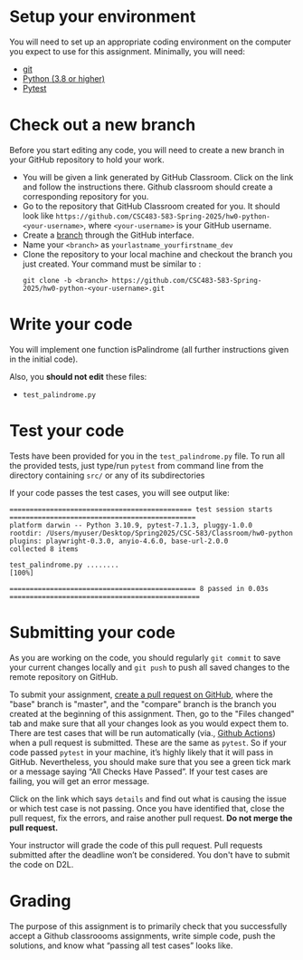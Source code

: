 # Setup your environment

You will need to set up an appropriate coding environment on the computer you expect to use for this assignment.
Minimally, you will need:

- [git](https://git-scm.com/downloads/)
- [Python (3.8 or higher)](https://www.python.org/)
- [Pytest](https://docs.pytest.org/en/stable/)

# Check out a new branch

Before you start editing any code, you will need to create a new branch in your GitHub repository to hold your work.

- You will be given a link generated by GitHub Classroom. Click on the link and follow the instructions there. Github classroom should create a corresponding repository for you.
- Go to the repository that GitHub Classroom created for you. It should look like `https://github.com/CSC483-583-Spring-2025/hw0-python-<your-username>`, where `<your-username>` is your GitHub username.
- Create a [branch](https://help.github.com/articles/creating-and-deleting-branches-within-your-repository/) through the GitHub interface.
- Name your `<branch>` as `yourlastname_yourfirstname_dev`
- Clone the repository to your local machine and checkout the branch you just created. Your command must be similar to :
  ```
  git clone -b <branch> https://github.com/CSC483-583-Spring-2025/hw0-python-<your-username>.git
  ```

# Write your code

You will implement one function isPalindrome (all further instructions given in the initial code).

Also, you **should not edit** these files:

- `test_palindrome.py`

# Test your code

Tests have been provided for you in the `test_palindrome.py` file.
To run all the provided tests, just type/run `pytest` from command line from the directory containing `src/` or any of its subdirectories

If your code passes the test cases, you will see output like:

```
============================================= test session starts ==============================================
platform darwin -- Python 3.10.9, pytest-7.1.3, pluggy-1.0.0
rootdir: /Users/myuser/Desktop/Spring2025/CSC-583/Classroom/hw0-python
plugins: playwright-0.3.0, anyio-4.6.0, base-url-2.0.0
collected 8 items

test_palindrome.py ........                                                                              [100%]

============================================== 8 passed in 0.03s ===============================================
```

# Submitting your code

As you are working on the code, you should regularly `git commit` to save your current changes locally and `git push` to push all saved changes to the remote repository on GitHub.

To submit your assignment,
[create a pull request on GitHub](https://help.github.com/articles/creating-a-pull-request/#creating-the-pull-request), where the "base" branch is "master", and the "compare" branch is the branch you created at the beginning of this assignment.
Then, go to the "Files changed" tab and make sure that all your changes look as you would expect them to.
There are test cases that will be run automatically (via., [Github Actions](https://github.com/features/actions)) when a pull request is submitted.
These are the same as `pytest`.
So if your code passed `pytest` in your machine, it’s highly likely that it will pass in GitHub. Nevertheless, you should make sure that you see a green tick mark or a message saying “All Checks Have Passed”. If your test cases are failing, you will get an error message.

Click on the link which says `details` and find out what is causing the issue or which test case is not passing. Once you have identified that, close the pull request, fix the errors, and raise another pull request.
**Do not merge the pull request.**

Your instructor will grade the code of this pull request.
Pull requests submitted after the deadline won’t be considered.
You don't have to submit the code on D2L.

# Grading

The purpose of this assignment is to primarily check that you successfully accept a Github classroooms assignments, write simple code, push the solutions, and know what “passing all test cases” looks like.
